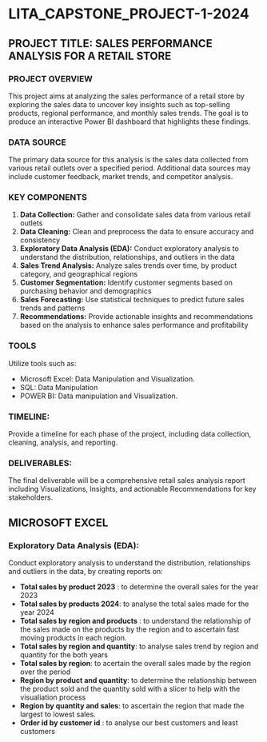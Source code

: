 # LITA_CAPSTONE_PROJECT-1-2024
## PROJECT TITLE: SALES PERFORMANCE ANALYSIS FOR A RETAIL STORE 
### PROJECT OVERVIEW
This project aims at analyzing the sales performance of a retail store by exploring the sales data to uncover key insights such as top-selling products, regional 
performance, and monthly sales trends. The goal is to produce an interactive Power BI dashboard that highlights these findings.
### DATA SOURCE 
The primary data source for this analysis is the sales data collected from various retail outlets over a specified period. Additional data sources may include customer feedback, market trends, and competitor analysis.
### KEY COMPONENTS
1. **Data Collection:** Gather and consolidate sales data from various retail outlets
2. **Data Cleaning:** Clean and preprocess the data to ensure accuracy and consistency
3. **Exploratory Data Analysis (EDA):** Conduct exploratory analysis to understand the distribution, relationships, and outliers in the data
4. **Sales Trend Analysis:** Analyze sales trends over time, by product category, and geographical regions
5. **Customer Segmentation:** Identify customer segments based on purchasing behavior and demographics
6. **Sales Forecasting:** Use statistical techniques to predict future sales trends and patterns
7. **Recommendations:** Provide actionable insights and recommendations based on the analysis to enhance sales performance and profitability

### TOOLS 
Utilize tools such as:  
- Microsoft Excel: Data Manipulation and Visualization.  
- SQL:  Data Manipulation 
- POWER BI: Data manipulation and Visualization.

### TIMELINE: 
Provide a timeline for each phase of the project, including data collection, cleaning, analysis, and reporting.

### DELIVERABLES:  
The final deliverable will be a comprehensive retail sales analysis report including Visualizations, Insights, and actionable Recommendations for key stakeholders.
## MICROSOFT EXCEL

### Exploratory Data Analysis (EDA): 
Conduct exploratory analysis to understand the distribution, relationships and outliers in the data, by creating reports on: 
- **Total sales by product 2023** : to determine the overall sales for the year 2023
- **Total sales by products 2024**: to analyse the total sales made for the year 2024
- **Total sales by region and products** : to understand the relationship of the sales made on the products by the region and to ascertain fast moving products in each region. 
- **Total sales by region and quantity**: to analyse sales trend by region and quantity for the both years
- **Total sales by region**: to acertain the overall sales made by the region over the period
- **Region by product and quantity**: to determine the relationship between the product sold and the quantity sold with a slicer to help with the visualiation process
- **Region by quantity and sales**: to ascertain the region that made the largest to lowest sales.
- **Order id by customer id** : to analyse our best customers and least customers 






